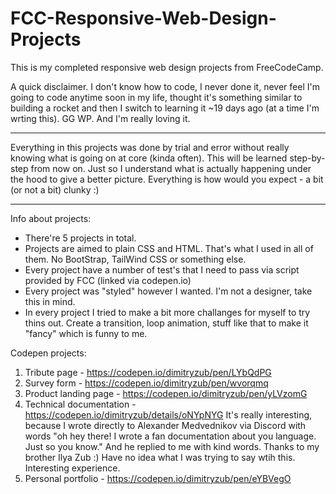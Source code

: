 # FCC-Responsive-Web-Design-Projects
This is my completed responsive web design projects from FreeCodeCamp.

A quick disclaimer. 
I don't know how to code, I never done it, never feel I'm going to code anytime soon in my life, thought it's something similar to building a rocket and then I switch to learning it ~19 days ago (at a time I'm wrting this). GG WP. And I'm really loving it.

___________
Everything in this projects was done by trial and error without really knowing what is going on at core (kinda often). 
This will be learned step-by-step from now on. Just so I understand what is actually happening under the hood to give a better picture.
Everything is how would you expect - a bit (or not a bit) clunky :)

____________
Info about projects:
- There're 5 projects in total.
- Projects are aimed to plain CSS and HTML. That's what I used in all of them. No BootStrap, TailWind CSS or something else.
- Every project have a number of test's that I need to pass via script provided by FCC (linked via codepen.io)
- Every project was "styled" however I wanted. I'm not a designer, take this in mind.
- In every project I tried to make a bit more challanges for myself to try thins out. Create a transition, loop animation, stuff like that to make it     "fancy" which is funny to me. 

Codepen projects: 
1. Tribute page - https://codepen.io/dimitryzub/pen/LYbQdPG
2. Survey form - https://codepen.io/dimitryzub/pen/wvorqmq
3. Product landing page - https://codepen.io/dimitryzub/pen/yLVzomG
4. Technical documentation - https://codepen.io/dimitryzub/details/oNYpNYG 
It's really interesting, because I wrote directly to	Alexander Medvednikov via Discord with words "oh hey there! I wrote a fan documentation about you language. Just so you know." And he replied to me with kind words. Thanks to my brother Ilya Zub :)
Have no idea what I was trying to say wtih this. Interesting experience.
5. Personal portfolio - https://codepen.io/dimitryzub/pen/eYBVegO

